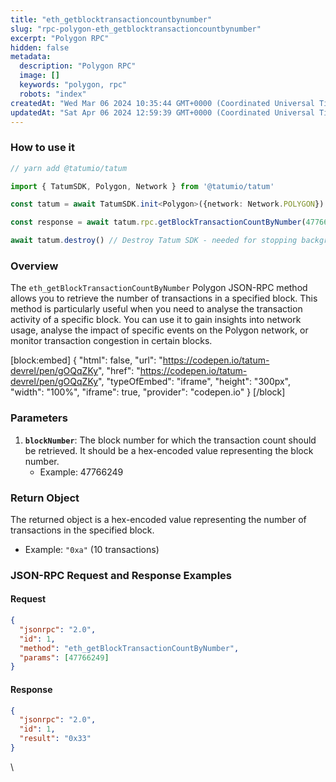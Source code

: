 ```yaml
---
title: "eth_getblocktransactioncountbynumber"
slug: "rpc-polygon-eth_getblocktransactioncountbynumber"
excerpt: "Polygon RPC"
hidden: false
metadata: 
  description: "Polygon RPC"
  image: []
  keywords: "polygon, rpc"
  robots: "index"
createdAt: "Wed Mar 06 2024 10:35:44 GMT+0000 (Coordinated Universal Time)"
updatedAt: "Sat Apr 06 2024 12:59:39 GMT+0000 (Coordinated Universal Time)"
---
```




### How to use it



```typescript
// yarn add @tatumio/tatum

import { TatumSDK, Polygon, Network } from '@tatumio/tatum'

const tatum = await TatumSDK.init<Polygon>({network: Network.POLYGON})

const response = await tatum.rpc.getBlockTransactionCountByNumber(47766249)

await tatum.destroy() // Destroy Tatum SDK - needed for stopping background jobs
```



### Overview

The `eth_getBlockTransactionCountByNumber` Polygon JSON-RPC method allows you to retrieve the number of transactions in a specified block. This method is particularly useful when you need to analyse the transaction activity of a specific block. You can use it to gain insights into network usage, analyse the impact of specific events on the Polygon network, or monitor transaction congestion in certain blocks.

[block:embed]
{
  "html": false,
  "url": "https://codepen.io/tatum-devrel/pen/gOQqZKy",
  "href": "https://codepen.io/tatum-devrel/pen/gOQqZKy",
  "typeOfEmbed": "iframe",
  "height": "300px",
  "width": "100%",
  "iframe": true,
  "provider": "codepen.io"
}
[/block]

### Parameters

1. **`blockNumber`**: The block number for which the transaction count should be retrieved. It should be a hex-encoded value representing the block number.
   - Example: 47766249

### Return Object

The returned object is a hex-encoded value representing the number of transactions in the specified block.

- Example: `"0xa"` (10 transactions)

### JSON-RPC Request and Response Examples

#### Request

```json
{
  "jsonrpc": "2.0",
  "id": 1,
  "method": "eth_getBlockTransactionCountByNumber",
  "params": [47766249]
}
```

#### Response

```json
{
  "jsonrpc": "2.0",
  "id": 1,
  "result": "0x33"
}
```

\\
